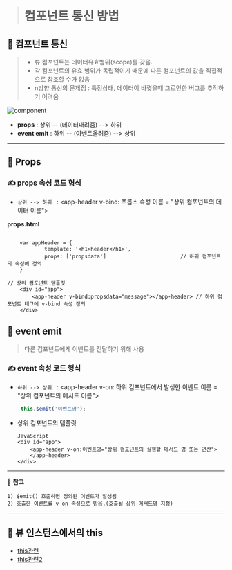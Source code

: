 > #   컴포넌트 통신 방법

 ##  :closed_book: 컴포넌트 통신
> * 뷰 컴포넌트는 데이터유효범위(scope)를 갖음.
> * 각 컴포넌트의 유효 범위가 독립적이기 때문에 다른 컴포넌트의 값을 직접적으로 참조할 수가 없음
> *  n방향 통신의 문제점 : 특정상태, 데이터이 바꼇을때 그로인한 버그를 추적하기 어려움

![component](https://joshua1988.github.io/vue-camp/assets/img/component-communication.2bb1d838.png)

- **props** : 상위 -- (데이터내려줌) --> 하위 
- **event emit** : 하위 -- (이벤트올려줌) --> 상위 

---

##  :ledger: Props 
###  ✍ props 속성 코드 형식 
- ```상위 --> 하위 ``` : <app-header v-bind: 프롭스 속성 이름 = "상위 컴포넌트의 데이터 이름"></app-header>


**props.html**
```JS

    var appHeader = {
            template: '<h1>header</h1>',
            props: ['propsdata']                        // 하위 컴포넌트의 속성에 정의
    }

// 상위 컴포넌트 템플릿
    <div id="app">
        <app-header v-bind:propsdata="message"></app-header> // 하위 컴포넌트 태그에 v-bind 속성 정의
    </div>
 ```

##   :green_book: event emit
> 다른 컴포넌트에게 이벤트를 전달하기 위해 사용

###  ✍ event 속성 코드 형식 
- ```하위 --> 상위 ``` :  <app-header v-on: 하위 컴포넌트에서 발생한 이벤트 이름 = "상위 컴포넌트의 메서드 이름"></app-header>

	```JavaScript
	 this.$emit('이벤트명');
	```
- 상위 컴포넌트의 템플릿 
	```
    JavaScript
	<div id="app">
        <app-header v-on:이벤트명="상위 컴포넌트의 실행할 메서드 명 또는 연산">
        </app-header>
    </div> 
    ```
 <hr/>
 
 :speech_balloon: **참고**

``` 
1) $emit() 호출하면 정의된 이벤트가 발생됨
2) 호출한 이벤트를 v-on 속성으로 받음.(호출될 상위 메서드명 지정)
```

---
##   :blue_book: 뷰 인스턴스에서의 this
- [this관련](https://www.w3schools.com/js/js_this.asp)
- [this관련2](https://medium.com/better-programming/understanding-the-this-keyword-in-javascript-cb76d4c7c5e8)